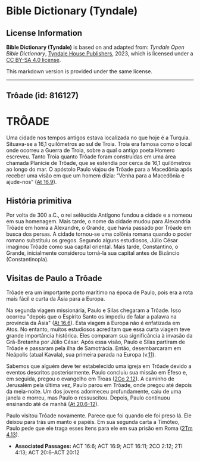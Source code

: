 # Bible Dictionary (Tyndale)

## License Information

**Bible Dictionary (Tyndale)** is based on and adapted from: _Tyndale Open Bible Dictionary_, [Tyndale House Publishers](https://tyndaleopenresources.com/), 2023, which is licensed under a [CC BY-SA 4.0 license](https://creativecommons.org/licenses/by-sa/4.0/legalcode.en).

This markdown version is provided under the same license.



--------------------------------

## Trôade (id: 816127)

TRÔADE
======

Uma cidade nos tempos antigos estava localizada no que hoje é a Turquia. Situava\-se a 16,1 quilômetros ao sul de Troia. Troia era famosa como o local onde ocorreu a Guerra de Troia, sobre a qual o antigo poeta Homero escreveu. Tanto Troia quanto Trôade foram construídas em uma área chamada Planície de Trôade, que se estendia por cerca de 16,1 quilômetros ao longo do mar. O apóstolo Paulo viajou de Trôade para a Macedônia após receber uma visão em que um homem dizia: “Venha para a Macedônia e ajude\-nos” ([At 16\.9](https://ref.ly/Acts16:9)).

História primitiva
------------------

Por volta de 300 a.C., o rei selêucida Antígono fundou a cidade e a nomeou em sua homenagem. Mais tarde, o nome da cidade mudou para Alexandria Trôade em honra a Alexandre, o Grande, que havia passado por Trôade em busca dos persas. A cidade tornou\-se uma colônia romana quando o poder romano substituiu os gregos. Segundo alguns estudiosos, Júlio César imaginou Trôade como sua capital oriental. Mais tarde, Constantino, o Grande, inicialmente considerou torná\-la sua capital antes de Bizâncio (Constantinopla).

Visitas de Paulo a Trôade
-------------------------

Trôade era um importante porto marítimo na época de Paulo, pois era a rota mais fácil e curta da Ásia para a Europa.

Na segunda viagem missionária, Paulo e Silas chegaram a Trôade. Isso ocorreu "depois que o Espírito Santo os impediu de falar a palavra na província da Ásia" ([At 16\.6](https://ref.ly/Acts16:6)). Esta viagem à Europa não é enfatizada em Atos. No entanto, muitos estudiosos acreditam que essa curta viagem teve grande importância histórica. Eles comparam sua significância à invasão da Grã\-Bretanha por Júlio César. Após essa visão, Paulo e Silas partiram de Trôade e passaram pela ilha de Samotrácia. Então, desembarcaram em Neápolis (atual Kavala), sua primeira parada na Europa (v.[11](https://ref.ly/Acts16:11)).

Sabemos que alguém deve ter estabelecido uma igreja em Trôade devido a eventos descritos posteriormente. Paulo concluiu sua missão em Éfeso e, em seguida, pregou o evangelho em Troas ([2Co 2\.12](https://ref.ly/2Cor2:12)). A caminho de Jerusalém pela última vez, Paulo parou em Trôade, onde pregou até depois da meia\-noite. Um dos jovens adormeceu profundamente, caiu de uma janela e morreu, mas Paulo o ressuscitou. Depois, Paulo continuou ensinando até de manhã ([At 20\.6–12](https://ref.ly/Acts20:6-Acts20:12)).

Paulo visitou Trôade novamente. Parece que foi quando ele foi preso lá. Ele deixou para trás um manto e papéis. Em sua segunda carta a Timóteo, Paulo pede que ele traga esses itens para ele em sua prisão em Roma ([2Tm 4\.13](https://ref.ly/2Tim4:13)).

* **Associated Passages:** ACT 16:6; ACT 16:9; ACT 16:11; 2CO 2:12; 2TI 4:13; ACT 20:6–ACT 20:12

